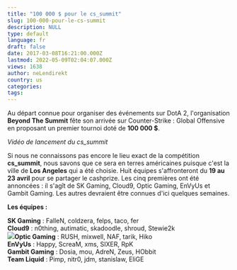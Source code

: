```yaml
---
title: "100 000 $ pour le cs_summit"
slug: 100-000-pour-le-cs-summit
description: NULL
type: default
language: fr
draft: false
date: 2017-03-08T16:21:00.000Z
lastmod: 2022-05-09T02:04:07.000Z
views: 1638
author: neLendirekt
country: us
categories:
tags:
---
```

Au départ connue pour organiser des événements sur DotA 2, l'organisation **Beyond The Summit** fête son arrivée sur Counter-Strike : Global Offensive en proposant un premier tournoi doté de **100 000 $**.

  
_Vidéo de lancement du cs\_summit_

Si nous ne connaissons pas encore le lieu exact de la compétition **cs\_summit**, nous savons que ce sera en terres américaines puisque c'est la ville de **Los Angeles** qui a été choisie. Huit équipes s'affronteront du **19 au 23 avril** pour se partager le cashprize. Les cinq premières ont été annoncées : il s'agît de SK Gaming, Cloud9, Optic Gaming, EnVyUs et Gambit Gaming. Les autres devraient être connues d'ici quelques semaines.

**Les équipes :**

**SK Gaming** : FalleN, coldzera, felps, taco, fer  
**Cloud9** : n0thing, autimatic, skadoodle, shroud, Stewie2k  
![](/storage/countries/flag/na_flag_58176583b5a4d.png)**Optic Gaming** : RUSH, mixwell, NAF, tarik, Hiko  
**EnVyUs** : Happy, ScreaM, xms, SIXER, RpK  
**Gambit Gaming** : Dosia, mou, AdreN, Zeus, HObbit  
**Team Liquid** : Pimp, nitr0, jdm, stanislaw, EliGE
